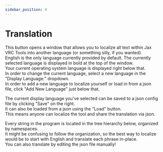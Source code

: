```yaml
---
sidebar_position: 4
---
```


# Translation

This button opens a window that allows you to localize all text within Jax VRC Tools into another language (or something silly, if you wanted).  
English is the only language currently provided by default. The currently selected language is displayed in bold at the top of the window.  
Your current operating system language is displayed right below that.  
In order to change the current language, select a new language in the "Display Language:" dropdown.  
In order to add a new language to localize yourself or load in from a json file, click "Add New Language" just below that.
  
The current display language you've selected can be saved to a json config file by clicking "Save" on the right.  
It can also be loaded from a json using the "Load" button.  
This means anyone can localize the tool and share the translation via json.  
  
Every string in the program is located in the tree hierarchy below, organized by namespaces.  
It might be confusing to follow the organization, so the best way to localize would be to start with English and translate each phrase in-place.  
You can also translate by editing the json file manually!